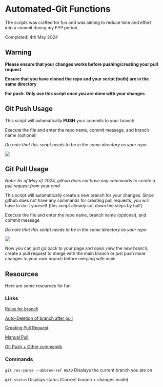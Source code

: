 # Automated-Git Functions


The scripts was crafted for fun and was aiming to reduce time and effort into a commit during my FYP period.


Completed: 4th May 2024


## Warning


**Please ensure that your changes works before pushing/creating your pull request**


**Ensure that you have cloned the repo and your script (both) are in the same directory**


**For push: Only use this script once you are done with your changes**


## Git Push Usage


This script will automatically **PUSH** your commits to your branch


Execute the file and enter the repo name, commit message, and branch name (optional)


*Do note that this script needs to be in the same directory as your repo*


![](https://imgur.com/EVAnWwV.png)


## Git Pull Usage


*Note: As of May of 2024, github does not have any commands to create a pull request from your cmd*


This script will automatically create a new branch for your changes. Since github does not have any commands for creating pull requests, you will have to do it yourself (this script already cut down the steps by half).


Execute the file and enter the repo name, branch name (optional), and commit message


*Do note that this script needs to be in the same directory as your repo*


![](https://imgur.com/bVuHnNJ.png)


Now you can just go back to your page and open view the new branch, create a pull request to merge with the main branch or just push more changes to your own branch before merging with main


## Resources


Here are some resources for fun


### Links


[Rules for branch](https://docs.github.com/en/repositories/configuring-branches-and-merges-in-your-repository/managing-rulesets/about-rulesets)


[Auto-Deletion of branch after pull](https://docs.github.com/en/repositories/configuring-branches-and-merges-in-your-repository/configuring-pull-request-merges/managing-the-automatic-deletion-of-branches)


[Creating Pull Request](https://docs.github.com/en/pull-requests/collaborating-with-pull-requests/proposing-changes-to-your-work-with-pull-requests/creating-a-pull-request)


[Manual Pull](https://gist.github.com/ross-spencer/9c5c1f59212638c7c891d393087db6d1)


[Git Push + Other commands](https://github.com/git-guides/git-push)


### Commands


`git rev-parse --abbrev-ref HEAD` Displays the current branch you are on


`git status` Displays status (Current branch + changes made)
